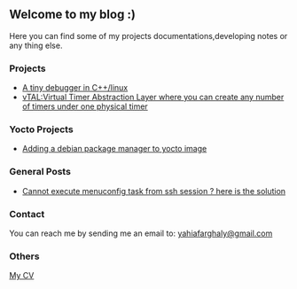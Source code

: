 ## Welcome to my blog :) 

Here you can find some of my projects documentations,developing notes or any thing else.

### Projects
- [A tiny debugger in C++/linux](https://github.com/yahiafarghaly/tdbg)
- [vTAL:Virtual Timer Abstraction Layer where you can create any number of timers under one physical timer](https://github.com/yahiafarghaly/vTAL)

### Yocto Projects
- [Adding a debian package manager to yocto image](yocto/index.md)

### General Posts
- [Cannot execute menuconfig task from ssh session ? here is the solution](posts/menuconfig-ssh-problem.md)

### Contact
You can reach me by sending me an email to: yahiafarghaly@gmail.com

### Others
[My CV](https://goo.gl/aspRjN)
